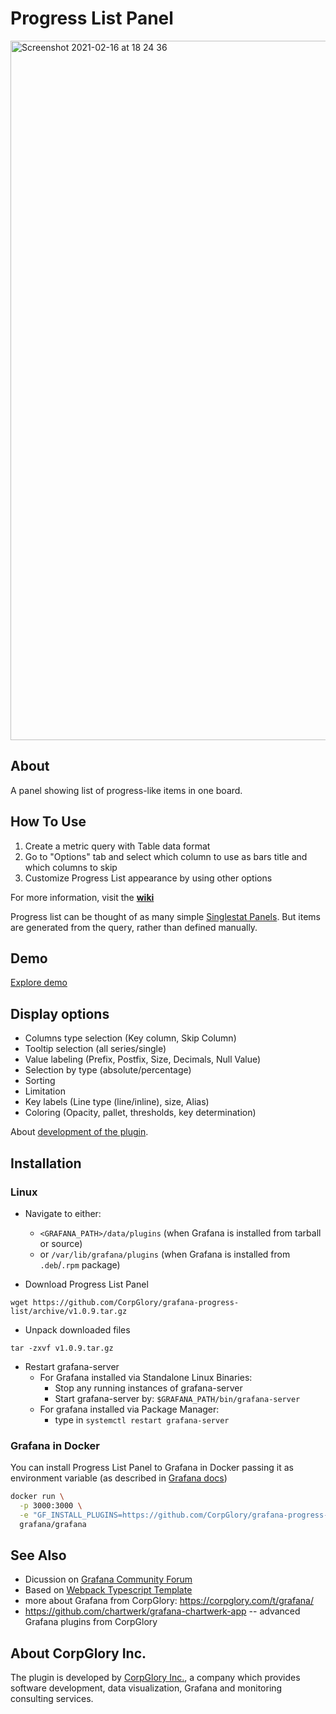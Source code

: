 # Progress List Panel

<img width="1119" alt="Screenshot 2021-02-16 at 18 24 36" src="https://user-images.githubusercontent.com/66464000/108075841-41640500-7084-11eb-9492-6e958d414b82.png">

## About

A panel showing list of progress-like items in one board. 

## How To Use

1. Create a metric query with Table data format
2. Go to "Options" tab and select which column to use as bars title and which columns to skip
3. Customize Progress List appearance by using other options

For more information, visit the [**wiki**](https://github.com/CorpGlory/grafana-progress-list/wiki)

Progress list can be thought of as many simple [Singlestat Panels](http://docs.grafana.org/features/panels/singlestat/). But items are generated from the query, rather than defined manually.

## Demo

[Explore demo](https://grafana.corpglory.com/d/2v8-HypGk/progress-list-01-basic?orgId=4)

## Display options 
* Columns type selection (Key column, Skip Column) 
* Tooltip selection (all series/single)
* Value labeling (Prefix, Postfix, Size, Decimals, Null Value)
* Selection by type (absolute/percentage)  
* Sorting
* Limitation 
* Key labels (Line type (line/inline), size, Alias) 
* Coloring (Opacity, pallet, thresholds, key determination) 

About [development of the plugin](https://corpglory.com/s/grafana-progress-list/).


## Installation

### Linux
- Navigate to either: 
  - `<GRAFANA_PATH>/data/plugins` (when Grafana is installed from tarball or source) 
  - or `/var/lib/grafana/plugins` (when Grafana is installed from `.deb`/`.rpm` package)

- Download Progress List Panel
```
wget https://github.com/CorpGlory/grafana-progress-list/archive/v1.0.9.tar.gz
```

- Unpack downloaded files
```
tar -zxvf v1.0.9.tar.gz
```

- Restart grafana-server
  - For Grafana installed via Standalone Linux Binaries:
    - Stop any running instances of grafana-server
    - Start grafana-server by:
      ```$GRAFANA_PATH/bin/grafana-server```
  - For grafana installed via Package Manager:
    - type in ```systemctl restart grafana-server```

### Grafana in Docker
You can install Progress List Panel to Grafana in Docker passing it as environment variable (as described in [Grafana docs](http://docs.grafana.org/installation/docker/#installing-plugins-from-other-sources))

```bash
docker run \
  -p 3000:3000 \
  -e "GF_INSTALL_PLUGINS=https://github.com/CorpGlory/grafana-progress-list/archive/v1.0.9.zip;corpglory-progresslist-panel" \
  grafana/grafana
```

## See Also
* Dicussion on [Grafana Community Forum](https://community.grafana.com/t/progress-list-panel/3286)
* Based on [Webpack Typescript Template](https://github.com/CorpGlory/grafana-plugin-template-webpack-typescript)
* more about Grafana from CorpGlory: https://corpglory.com/t/grafana/
* https://github.com/chartwerk/grafana-chartwerk-app -- advanced Grafana plugins from CorpGlory

## About CorpGlory Inc.
The plugin is developed by [CorpGlory Inc.](https://corpglory.com/), a company which provides software development, data visualization, Grafana and monitoring consulting services.
